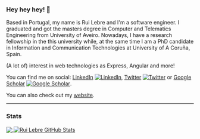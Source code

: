 ### Hey hey hey! 👋

Based in Portugal, my name is Rui Lebre and I'm a software engineer. I graduated and got the masters degree in Computer and Telematics Engineering from University of Aveiro. Nowadays, I have a research fellowship in the this university while, at the same time I am a PhD candidate in Information and Communication Technologies  at University of A Coruña, Spain. 

(A lot of) interest in web technologies as Express, Angular and more!

You can find me on social: [LinkedIn][linkedin-url] [![LinkedIn][linkedin-img]][linkedin-url], [Twitter][twitter-url] [![Twitter][twitter-img]][twitter-url] or [Google Scholar][gscholar-url] [![Google Scholar][gscholar-img]][gscholar-url].

You can also check out my [website][website-url].


<!--
Here are some ideas to get you started:

- 🔭 I’m currently working on ...
- 🌱 I’m currently learning ...
- 👯 I’m looking to collaborate on ...
- 🤔 I’m looking for help with ...
- 💬 Ask me about ...
- 📫 How to reach me: ...
- 😄 Pronouns: ...
- ⚡ Fun fact: ...
-->

---

### Stats

<a href="https://github.com/rlebre/rlebre">
  <img align="center" src="https://github-readme-stats.vercel.app/api/top-langs/?username=rlebre&hide=swift,objective-c&title_color=ffffff&text_color=c9cacc&icon_color=2bbc8a&bg_color=1d1f21" />
</a>
<a href="https://github.com/rlebre/rlebre">
  <img align="center" src="https://github-readme-stats.vercel.app/api?username=rlebre&show_icons=true&line_height=27&count_private=true&title_color=ffffff&text_color=c9cacc&icon_color=5858ed&bg_color=1d1f21" alt="Rui Lebre GitHub Stats" />
</a>


[linkedin-url]: https://www.linkedin.com/in/rui-lebre-435279101/
[linkedin-img]: https://raw.githubusercontent.com/rlebre/rlebre/master/linkedin-3-16.png

[twitter-url]: https://twitter.com/ralebre
[twitter-img]: http://i.imgur.com/wWzX9uB.png

[gscholar-url]: https://scholar.google.com/citations?user=WtJeCMMAAAAJ
[gscholar-img]: https://raw.githubusercontent.com/rlebre/rlebre/master/google_scholar.png

[website-url]: http://www.ruilebre.com

